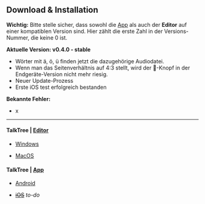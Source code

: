 ## Download & Installation

**Wichtig:** Bitte stelle sicher, dass sowohl die [App](https://github.com/c-smo/TalkTree-App) als auch der **Editor** auf einer kompatiblen Version sind. Hier zählt die erste Zahl in der Versions-Nummer, die keine 0 ist.

**Aktuelle Version: v0.4.0 - stable**

- Wörter mit ä, ö, ü finden jetzt die dazugehörige Audiodatei.
- Wenn man das Seitenverhältnis auf 4:3 stellt, wird der 🌳-Knopf in der Endgeräte-Version nicht mehr riesig.
- Neuer Update-Prozess
- Erste iOS test erfolgreich bestanden

**Bekannte Fehler:**

- x

---

#### TalkTree | **[Editor](https://github.com/c-smo/TalkTree-Edit)**

- [Windows](https://github.com/c-smo/TalkTree-Edit/blob/main/TalkTree_Edit/Anleitungen/Installation/windows.md)

- [MacOS](https://github.com/c-smo/TalkTree-Edit/blob/main/TalkTree_Edit/Anleitungen/Installation/macos.md)

#### TalkTree | **[App](https://github.com/c-smo/TalkTree-App)**

- [Android](https://github.com/c-smo/TalkTree-App/releases/download/v0.4.0/TalkTree-App_v0.4.0_android.apk)

- ~~[iOS](URL)~~ _to-do_
